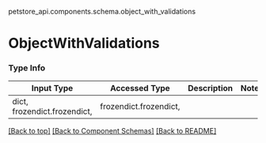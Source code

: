 <a name="top"></a>
petstore_api.components.schema.object_with_validations
# ObjectWithValidations

### Type Info
Input Type | Accessed Type | Description | Notes
------------ | ------------- | ------------- | -------------
dict, frozendict.frozendict,  | frozendict.frozendict,  |  |

[[Back to top]](#top) [[Back to Component Schemas]](../../../README.md#Component-Schemas) [[Back to README]](../../../README.md)
